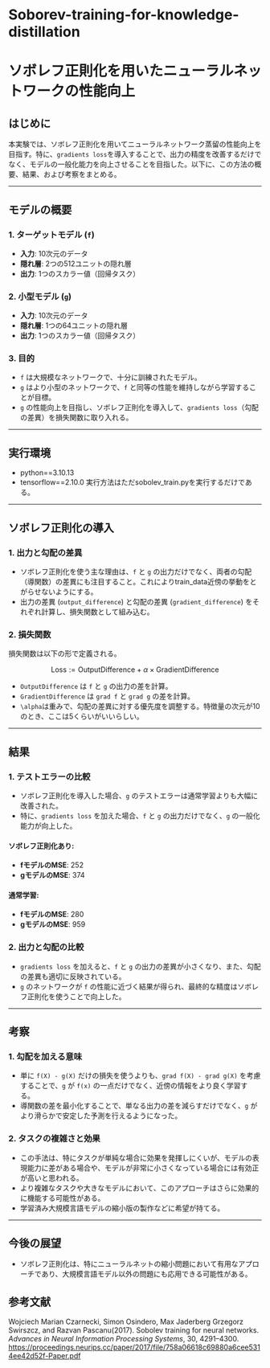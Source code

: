 # Soborev-training-for-knowledge-distillation
# ソボレフ正則化を用いたニューラルネットワークの性能向上

## はじめに

本実験では、ソボレフ正則化を用いてニューラルネットワーク蒸留の性能向上を目指す。特に、`gradients loss`を導入することで、出力の精度を改善するだけでなく、モデルの一般化能力を向上させることを目指した。以下に、この方法の概要、結果、および考察をまとめる。


---

## モデルの概要

### 1. **ターゲットモデル** (`f`)
- **入力**: 10次元のデータ
- **隠れ層**: 2つの512ユニットの隠れ層
- **出力**: 1つのスカラー値（回帰タスク）

### 2. **小型モデル** (`g`)
- **入力**: 10次元のデータ
- **隠れ層**: 1つの64ユニットの隠れ層
- **出力**: 1つのスカラー値（回帰タスク）

### 3. **目的**
- `f` は大規模なネットワークで、十分に訓練されたモデル。
- `g` はより小型のネットワークで、`f` と同等の性能を維持しながら学習することが目標。
- `g` の性能向上を目指し、ソボレフ正則化を導入して、`gradients loss`（勾配の差異）を損失関数に取り入れる。

---
## 実行環境
- python==3.10.13
- tensorflow==2.10.0
実行方法はただsobolev_train.pyを実行するだけである。

---
## ソボレフ正則化の導入

### 1. **出力と勾配の差異**
- ソボレフ正則化を使う主な理由は、`f` と `g` の出力だけでなく、両者の勾配（導関数）の差異にも注目すること。これによりtrain_data近傍の挙動をとがらせないようにする。
- 出力の差異 (`output_difference`) と勾配の差異 (`gradient_difference`) をそれぞれ計算し、損失関数として組み込む。

### 2. **損失関数**
損失関数は以下の形で定義される。

$$
\text{Loss} := \text{OutputDifference} + \alpha \times \text{GradientDifference}
$$

- `OutputDifference` は `f` と `g` の出力の差を計算。
- `GradientDifference` は `grad f` と `grad g` の差を計算。
- `\alpha`は重みで、勾配の差異に対する優先度を調整する。特徴量の次元が10のとき、ここは5くらいがいいらしい。

---

## 結果

### 1. **テストエラーの比較**
- ソボレフ正則化を導入した場合、`g` のテストエラーは通常学習よりも大幅に改善された。
- 特に、`gradients loss` を加えた場合、`f` と `g` の出力だけでなく、`g` の一般化能力が向上した。

#### ソボレフ正則化あり:
- **fモデルのMSE**: 252
- **gモデルのMSE**: 374

#### 通常学習:
- **fモデルのMSE**: 280
- **gモデルのMSE**: 959

### 2. **出力と勾配の比較**
- `gradients loss` を加えると、`f` と `g` の出力の差異が小さくなり、また、勾配の差異も適切に反映されている。
- `g` のネットワークが `f` の性能に近づく結果が得られ、最終的な精度はソボレフ正則化を使うことで向上した。
  
---

## 考察

### 1. **勾配を加える意味**
- 単に `f(X) - g(X)` だけの損失を使うよりも、`grad f(X) - grad g(X)` を考慮することで、`g` が `f(x)` の一点だけでなく、近傍の情報をより良く学習する。
- 導関数の差を最小化することで、単なる出力の差を減らすだけでなく、`g` がより滑らかで安定した予測を行えるようになった。

### 2. **タスクの複雑さと効果**
- この手法は、特にタスクが単純な場合に効果を発揮しにくいが、モデルの表現能力に差がある場合や、モデルが非常に小さくなっている場合には有効正が高いと思われる。
- より複雑なタスクや大きなモデルにおいて、このアプローチはさらに効果的に機能する可能性がある。
- 学習済み大規模言語モデルの縮小版の製作などに希望が持てる。

---

## 今後の展望

- ソボレフ正則化は、特にニューラルネットの縮小問題において有用なアプローチであり、大規模言語モデル以外の問題にも応用できる可能性がある。



## 参考文献
Wojciech Marian Czarnecki, Simon Osindero, Max Jaderberg Grzegorz Swirszcz, and Razvan Pascanu(2017). Sobolev training for neural networks. *Advances in Neural Information Processing Systems*, 30, 4291–4300. https://proceedings.neurips.cc/paper/2017/file/758a06618c69880a6cee5314ee42d52f-Paper.pdf



